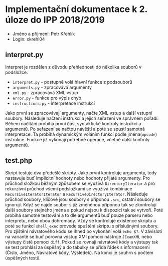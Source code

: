 # Implementační dokumentace k 2. úloze do IPP 2018/2019
* Jméno a příjmení: Petr Křehlík
* Login: xkrehl04

## interpret.py
Interpret je rozdělen z důvodu přehlednosti do několika souborů v podsložce.
* `interpret.py` - postupně volá hlavní funkce z podsouborů
* `arguments.py` - zpracovává argumenty
* `xml.py` - zpracovává XML vstup
* `error.py` - funkce pro výpis chyb
* `instructions.py` - interpretace instrukcí

Jako první se zpracovávají argumenty, načte XML vstup a další vstupní soubory. Následuje načtení instrukcí a jejich seřazení ve správném pořadí. Během načítání probíhá první část syntaktické kontroly instrukcí a argumentů. Po seřazení se načtou návěští a poté se spustí samotná interpretace. Ta probíhá dynamickým voláním funkcí podle jména(`opcode`) instrukce. Funkce již vykonají potřebné operace, včetně  další kontroly argumentů.

## test.php

Skript testuje dva předešlé skripty. Jako první kontroluje argumenty, tedy nastavuje buď implicitní hodnoty nebo hodnoty přijaté argumenty.
Pro průchod složkou běžným způsobem se využívá `DirectoryIterator` a pro rekurzivní průchod všemi podsložkami se využívá kombinace `RecursiveIteratorIterator` a `RecursiveDirectoryIterator`. Následuje průchod soubory, klíčové jsou soubory s příponou `.src`, ostatní soubory se ignorují. Když se najde soubor s již zméněnou příponou tak se zkontrolují další soubory stejného jména a pokud nejsou k dispozici tak se vytvoří. Poté probíhá samotné testování a to dle argumentů buď pouze parseru nebo interpretu, nebo obou dohromady. Vždy se kontroluje existence skriptu a poté se funkcí `shell_exec` provede spuštění skriptu s příslušnými soubory. Pro zjištění návratového kódu se ihned po vykonání volá `echo $?`. V závisloti na variantě se buď porovná výstup XMl pomocí nástroje `JExamXML` nebo výstupy čistě pomocí `diff`. Pokud se rovnají návratové kódy a výstupy tak se test prohlásí za úspěšný a do tabulky se přidá řádek s informacemi (Číslo, Jméno, Návratové kódy, Výsledek).
Na konci je souhrn s počtem úspěšných testů.
